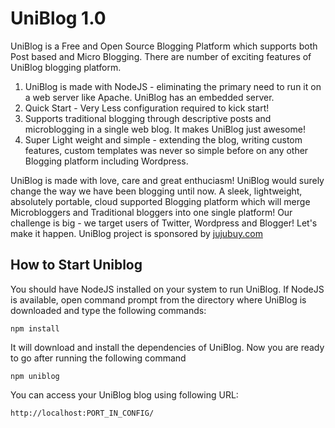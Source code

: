 # UniBlog 1.0

UniBlog is a Free and Open Source Blogging Platform which supports both Post based and Micro Blogging. There are number of exciting features of UniBlog blogging platform.

  1. UniBlog is made with NodeJS - eliminating the primary need to run it on a web server like Apache. UniBlog has an embedded server. 
  2. Quick Start - Very Less configuration required to kick start!
  3. Supports traditional blogging through descriptive posts and microblogging in a single web blog. It makes UniBlog just awesome! 
  4. Super Light weight and simple - extending the blog, writing custom features, custom templates was never so simple before on any other Blogging platform including Wordpress.

UniBlog is made with love, care and great enthuciasm! UniBlog would surely change the way we have been blogging until now. A sleek, lightweight, absolutely portable, cloud supported Blogging platform which will merge Microbloggers and Traditional bloggers into one single platform! Our challenge is big - we target users of Twitter, Wordpress and Blogger! Let's make it happen. UniBlog project is sponsored by [jujubuy.com](https://jujubuy.com "online electronic components shop") 

## How to Start Uniblog

You should have NodeJS installed on your system to run UniBlog. If NodeJS is available, open command prompt from the directory where UniBlog is downloaded and type the following commands:

    npm install
    
It will download and install the dependencies of UniBlog. Now you are ready to go after running the following command

    npm uniblog
    
You can access your UniBlog blog using following URL:

    http://localhost:PORT_IN_CONFIG/